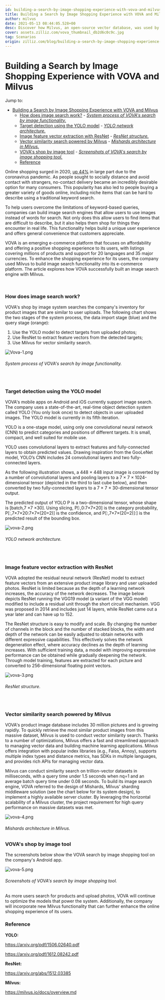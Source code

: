 ```yaml
---
id: building-a-search-by-image-shopping-experience-with-vova-and-milvus.md
title: Building a Search by Image Shopping Experience with VOVA and Milvus
author: milvus
date: 2021-05-13 08:44:05.528+00
desc: Discover how Milvus, an open-source vector database, was used by e-commerce platform VOVA to power shopping by image. 
cover: assets.zilliz.com/vova_thumbnail_db2d6c0c9c.jpg
tag: Scenarios
origin: zilliz.com/blog/building-a-search-by-image-shopping-experience-with-vova-and-milvus
---
```

  
# Building a Search by Image Shopping Experience with VOVA and Milvus
Jump to:
 
- [Building a Search by Image Shopping Experience with VOVA and Milvus](#building-a-search-by-image-shopping-experience-with-vova-and-milvus)
    - [How does image search work?](#how-does-image-search-work)
          - [*System process of VOVA's search by image functionality.*](#system-process-of-vovas-search-by-image-functionality)
    - [Target detection using the YOLO model](#target-detection-using-the-yolo-model)
          - [*YOLO network architecture.*](#yolo-network-architecture)
    - [Image feature vector extraction with ResNet](#image-feature-vector-extraction-with-resnet)
          - [*ResNet structure.*](#resnet-structure)
    - [Vector similarity search powered by Milvus](#vector-similarity-search-powered-by-milvus)
          - [*Mishards architecture in Milvus.*](#mishards-architecture-in-milvus)
    - [VOVA's shop by image tool](#vovas-shop-by-image-tool)
          - [*Screenshots of VOVA's search by image shopping tool.*](#screenshots-of-vovas-search-by-image-shopping-tool)
    - [Reference](#reference)

Online shopping surged in 2020, [up 44%](https://www.digitalcommerce360.com/2021/02/15/ecommerce-during-coronavirus-pandemic-in-charts/) in large part due to the coronavirus pandemic. As people sought to socially distance and avoid contact with strangers, no-contact delivery became an incredibly desirable option for many consumers. This popularity has also led to people buying a greater variety of goods online, including niche items that can be hard to describe using a traditional keyword search.

To help users overcome the limitations of keyword-based queries, companies can build image search engines that allow users to use images instead of words for search. Not only does this allow users to find items that are difficult to describe, but it also helps them shop for things they encounter in real life. This functionality helps build a unique user experience and offers general convenience that customers appreciate.

VOVA is an emerging e-commerce platform that focuses on affordability and offering a positive shopping experience to its users, with listings covering millions of products and support for 20 languages and 35 major currencies. To enhance the shopping experience for its users, the company used Milvus to build image search functionality into its e-commerce platform. The article explores how VOVA successfully built an image search engine with Milvus. 

<br/>

### How does image search work?

VOVA's shop by image system searches the company's inventory for product images that are similar to user uploads. The following chart shows the two stages of the system process, the data import stage (blue) and the query stage (orange):

1. Use the YOLO model to detect targets from uploaded photos;
2. Use ResNet to extract feature vectors from the detected targets; 
3. Use Milvus for vector similarity search.

![Vova-1.png](https://assets.zilliz.com/Vova_1_47ee6f2da9.png)
###### *System process of VOVA's search by image functionality.*

<br/>

### Target detection using the YOLO model

VOVA's mobile apps on Android and iOS currently support image search. The company uses a state-of-the-art, real-time object detection system called YOLO (You only look once) to detect objects in user uploaded images. The YOLO model is currently in its fifth iteration. 

YOLO is a one-stage model, using only one convolutional neural network (CNN) to predict categories and positions of different targets. It is small, compact, and well suited for mobile use. 

YOLO uses convolutional layers to extract features and fully-connected layers to obtain predicted values. Drawing inspiration from the GooLeNet model, YOLO’s CNN includes 24 convolutional layers and two fully-connected layers.

As the following illustration shows, a 448 &times; 448 input image is converted by a number of convolutional layers and pooling layers to a 7 &times; 7 &times; 1024-dimensional tensor (depicted in the third to last cube below), and then converted by two fully-connected layers to a 7 &times; 7 &times; 30-dimensional tensor output.

The predicted output of YOLO P is a two-dimensional tensor, whose shape is [batch,7 &times;7 &times;30]. Using slicing, P[:,0:7&times;7&times;20] is the category probability, P[:,7&times;7&times;20:7&times;7&times;(20+2)] is the confidence, and P[:,7&times;7&times;(20+2)]:] is the predicted result of the bounding box.

![vova-2.png](https://assets.zilliz.com/vova_2_1ccf38f721.png)
###### *YOLO network architecture.*

<br/>

### Image feature vector extraction with ResNet

VOVA adopted the residual neural network (ResNet) model to extract feature vectors from an extensive product image library and user uploaded photos. ResNet is limited because as the depth of a learning network increases, the accuracy of the network decreases. The image below depicts ResNet running the VGG19 model (a variant of the VGG model) modified to include a residual unit through the short circuit mechanism. VGG was proposed in 2014 and includes just 14 layers, while ResNet came out a year later and can have up to 152.

The ResNet structure is easy to modify and scale. By changing the number of channels in the block and the number of stacked blocks, the width and depth of the network can be easily adjusted to obtain networks with different expressive capabilities. This effectively solves the network degeneration effect, where accuracy declines as the depth of learning increases. With sufficient training data, a model with improving expressive performance can be obtained while gradually deepening the network. Through model training, features are extracted for each picture and converted to 256-dimensional floating point vectors.

![vova-3.png](https://assets.zilliz.com/vova_3_df4b810281.png)
###### *ResNet structure.*

<br/>

### Vector similarity search powered by Milvus
 
VOVA's product image database includes 30 million pictures and is growing rapidly. To quickly retrieve the most similar product images from this massive dataset, Milvus is used to conduct vector similarity search. Thanks to a number of optimizations, Milvus offers a fast and streamlined approach to managing vector data and building machine learning applications. Milvus offers integration with popular index libraries (e.g., Faiss, Annoy), supports multiple index types and distance metrics, has SDKs in multiple languages, and provides rich APIs for managing vector data.

Milvus can conduct similarity search on trillion-vector datasets in milliseconds, with a query time under 1.5 seconds when nq=1 and an average batch query time under 0.08 seconds. To build its image search engine, VOVA referred to the design of Mishards, Milvus' sharding middleware solution (see the chart below for its system design), to implement a highly available server cluster. By leveraging the horizontal scalability of a Milvus cluster, the project requirement for high query performance on massive datasets was met.

![vova-4.png](https://assets.zilliz.com/vova_4_e305f1955c.png)
###### *Mishards architecture in Milvus.*


### VOVA's shop by image tool
 
The screenshots below show the VOVA search by image shopping tool on the company's Android app.

![vova-5.png](https://assets.zilliz.com/vova_5_c4c25a3bae.png)
###### *Screenshots of VOVA's search by image shopping tool.*
 
As more users search for products and upload photos, VOVA will continue to optimize the models that power the system. Additionally, the company will incorporate new Milvus functionality that can further enhance the online shopping experience of its users.

### Reference

**YOLO:**

https://arxiv.org/pdf/1506.02640.pdf

https://arxiv.org/pdf/1612.08242.pdf

**ResNet:**

https://arxiv.org/abs/1512.03385

**Milvus:**

https://milvus.io/docs/overview.md





 
  